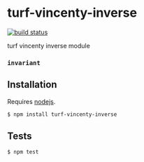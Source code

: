 # turf-vincenty-inverse

[![build status](https://secure.travis-ci.org/Turfjs/turf-vincenty-inverse.png)](http://travis-ci.org/Turfjs/turf-vincenty-inverse)

turf vincenty inverse module


### `invariant`



## Installation

Requires [nodejs](http://nodejs.org/).

```sh
$ npm install turf-vincenty-inverse
```

## Tests

```sh
$ npm test
```


